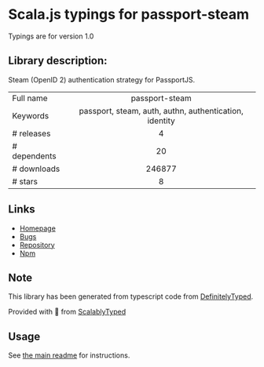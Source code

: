 
# Scala.js typings for passport-steam

Typings are for version 1.0

## Library description:
Steam (OpenID 2) authentication strategy for PassportJS.

|                    |                 |
| ------------------ | :-------------: |
| Full name          | passport-steam |
| Keywords           | passport, steam, auth, authn, authentication, identity |
| # releases         | 4 |
| # dependents       | 20 |
| # downloads        | 246877 |
| # stars            | 8 |

## Links
- [Homepage](https://github.com/liamcurry/passport-steam#readme)
- [Bugs](http://github.com/liamcurry/passport-steam/issues)
- [Repository](https://github.com/liamcurry/passport-steam)
- [Npm](https://www.npmjs.com/package/passport-steam)
    


## Note
This library has been generated from typescript code from [DefinitelyTyped](https://definitelytyped.org).

Provided with :purple_heart: from [ScalablyTyped](https://github.com/oyvindberg/ScalablyTyped)

## Usage
See [the main readme](../../readme.md) for instructions.


